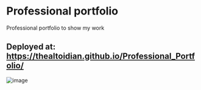
# Professional portfolio 
Professional portfolio to show my work

## Deployed at: https://thealtoidian.github.io/Professional_Portfolio/

![image](https://github.com/TheAltoidian/Professional_Portfolio/assets/95263095/d14919df-2979-437e-b257-377addc6ec0b)

